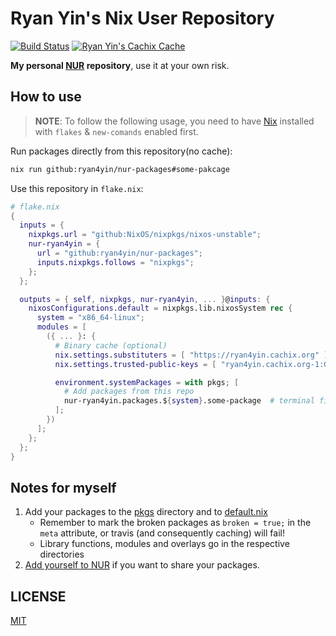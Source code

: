 # Ryan Yin's Nix User Repository

[![Build Status](https://github.com/ryan4yin/nur-packages/workflows/Build%20and%20populate%20cache/badge.svg)](https://github.com/ryan4yin/nur-packages)
[![Ryan Yin's Cachix Cache](https://img.shields.io/badge/cachix-ryan4yin-blue.svg)](https://ryan4yin.cachix.org)

**My personal [NUR](https://github.com/nix-community/NUR) repository**, use it at your own risk.

## How to use

> **NOTE**: To follow the following usage, you need to have [Nix](https://nixos.org/nix/) installed with `flakes` & `new-comands` enabled first.

Run packages directly from this repository(no cache):

```sh
nix run github:ryan4yin/nur-packages#some-pakcage
```

Use this repository in `flake.nix`:

```nix
# flake.nix
{
  inputs = {
    nixpkgs.url = "github:NixOS/nixpkgs/nixos-unstable";
    nur-ryan4yin = {
      url = "github:ryan4yin/nur-packages";
      inputs.nixpkgs.follows = "nixpkgs";
    };
  };

  outputs = { self, nixpkgs, nur-ryan4yin, ... }@inputs: {
    nixosConfigurations.default = nixpkgs.lib.nixosSystem rec {
      system = "x86_64-linux";
      modules = [
        ({ ... }: {
          # Binary cache (optional)
          nix.settings.substituters = [ "https://ryan4yin.cachix.org" ];
          nix.settings.trusted-public-keys = [ "ryan4yin.cachix.org-1:Gbk27ZU5AYpGS9i3ssoLlwdvMIh0NxG0w8it/cv9kbU=" ];

          environment.systemPackages = with pkgs; [
            # Add packages from this repo
            nur-ryan4yin.packages.${system}.some-package  # terminal file manager
          ];
        })
      ];
    };
  };
}
```

## Notes for myself

1. Add your packages to the [pkgs](./pkgs) directory and to
   [default.nix](./default.nix)
   * Remember to mark the broken packages as `broken = true;` in the `meta`
     attribute, or travis (and consequently caching) will fail!
   * Library functions, modules and overlays go in the respective directories
2. [Add yourself to NUR](https://github.com/nix-community/NUR#how-to-add-your-own-repository) if you want to share your packages.

## LICENSE

[MIT](./LICENSE)
